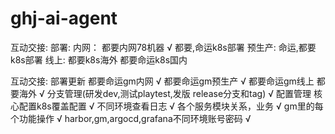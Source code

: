 # ghj-ai-agent

互动交接:
部署:
    内网：
        都要内网78机器  √
        都要,命运k8s部署
    预生产:
        命运,都要 k8s部署
    线上:
        都要k8s海外
        都要命运k8s国内


互动交接:
部署更新
    都要命运gm内网           √
    都要命运gm预生产         √
    都要命运gm线上 都要海外   √
分支管理(研发dev,测试playtest,发版 release分支和tag)    √
配置管理  核心配置k8s覆盖配置   √
不同环境查看日志        √
各个服务模块关系，业务    √
gm里的每个功能操作      √
harbor,gm,argocd,grafana不同环境账号密码       √